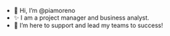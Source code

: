 - 👋 Hi, I’m @piamoreno
- ✨ I am a project manager and business analyst. 
- 💞️ I’m here to support and lead my teams to success!

<!---
piamoreno/piamoreno is a ✨ special ✨ repository because its `README.md` (this file) appears on your GitHub profile.
You can click the Preview link to take a look at your changes.
--->
